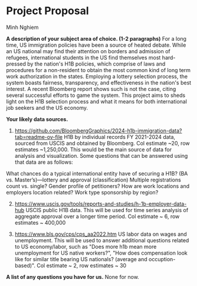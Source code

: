 # Project Proposal
Minh Nghiem

**A description of your subject area of choice. (1-2 paragraphs)**
For a long time, US immigration policies have been a source of heated debate. While an US national may find their attention on borders and admission of refugees, international students in the US find themselves most hard-pressed by the nation's H1B policies, which comprise of laws and procedures for a non-resident to obtain the most common kind of long term work authorization in the states. Employing a lottery selection process, the system boasts fairness, transparency, and effectiveness in the nation's best interest. A recent Bloomberg report shows such is not the case, citing several successful efforts to game the system. This project aims to sheds light on the H1B selection process and what it means for both international job seekers and the US economy.

**Your likely data sources.**

1. https://github.com/BloombergGraphics/2024-h1b-immigration-data?tab=readme-ov-file
H1B by individual records FY 2021-2024 data, sourced from USCIS and obtained by Bloomberg. Col estimate ~20, row estimates ~1,250,000. This would be the main source of data for analysis and visualization. Some questions that can be answered using that data are as follows:

What chances do a typical international entity have of securing a H1B? (BA vs. Master’s)—lottery and approval (classification)
Multiple registrations count vs. single?
Gender profile of petitioners?
How are work locations and employers location related?
Work type sponsorship by region?

2. https://www.uscis.gov/tools/reports-and-studies/h-1b-employer-data-hub
USCIS public H1B data. This will be used for time series analysis of aggregate approval over a longer time period. Col estimate ~ 6, row estimates ~ 400,000

3. https://www.bls.gov/cps/cps_aa2022.htm 
US labor data on wages and unemployment. This will be used to answer additional questions related to US economy/labor, such as "Does more h1b mean more unemployment for US native workers?", "How does compensation look like for similar title bearing US nationals? (average and occuption-based)". Col estimate ~ 2, row estimates ~ 30

**A list of any questions you have for us.**
None for now.
